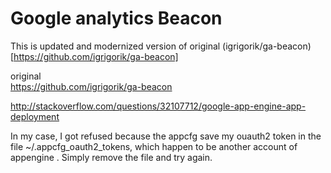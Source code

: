 # Google analytics Beacon
This is updated and modernized version of original (igrigorik/ga-beacon)[https://github.com/igrigorik/ga-beacon]


original  
https://github.com/igrigorik/ga-beacon


http://stackoverflow.com/questions/32107712/google-app-engine-app-deployment

In my case, I got refused because the appcfg save my ouauth2 token in the file ~/.appcfg_oauth2_tokens, which happen to be another account of appengine . Simply remove the file and try again.
